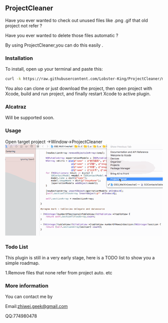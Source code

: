 ## ProjectCleaner

Have you ever wanted to check out unused files like .png .gif that old project not refer ?

Have you ever wanted to delete those files automatic ?

By using ProjectCleaner,you can do this easily .


### Installation

To install, open up your terminal and paste this:

``` bash
curl -k https://raw.githubusercontent.com/Lobster-King/ProjectCleaner/master/ProjectCleaner/install.sh | sh
```

You also can clone or just download the project, then open project with Xcode, 
build and run project, and finally restart Xcode to active plugin.

### Alcatraz

Will be supported soon.

### Usage

Open target project ->Window->ProjectCleaner
![](https://github.com/Lobster-King/ProjectCleaner/blob/master/ProjectCleaner/search_usage.gif)

### Todo List
This plugin is still in a very early stage, here is a TODO list to show you a simple roadmap.

1.Remove files that none refer from project auto.
etc

### More information
You can contact me by

Email:zhiwei.geek@gmail.com

QQ:774980478

